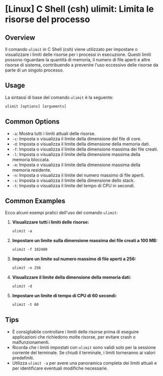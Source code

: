 # [Linux] C Shell (csh) ulimit: Limita le risorse del processo

## Overview
Il comando `ulimit` in C Shell (csh) viene utilizzato per impostare o visualizzare i limiti delle risorse per i processi in esecuzione. Questi limiti possono riguardare la quantità di memoria, il numero di file aperti e altre risorse di sistema, contribuendo a prevenire l'uso eccessivo delle risorse da parte di un singolo processo.

## Usage
La sintassi di base del comando `ulimit` è la seguente:

```csh
ulimit [options] [arguments]
```

## Common Options
- `-a`: Mostra tutti i limiti attuali delle risorse.
- `-c`: Imposta o visualizza il limite della dimensione del file di core.
- `-d`: Imposta o visualizza il limite della dimensione della memoria dati.
- `-f`: Imposta o visualizza il limite della dimensione massima dei file creati.
- `-l`: Imposta o visualizza il limite della dimensione massima della memoria bloccata.
- `-m`: Imposta o visualizza il limite della dimensione massima della memoria residente.
- `-n`: Imposta o visualizza il limite del numero massimo di file aperti.
- `-s`: Imposta o visualizza il limite della dimensione dello stack.
- `-t`: Imposta o visualizza il limite del tempo di CPU in secondi.

## Common Examples
Ecco alcuni esempi pratici dell'uso del comando `ulimit`:

1. **Visualizzare tutti i limiti delle risorse:**
   ```csh
   ulimit -a
   ```

2. **Impostare un limite sulla dimensione massima dei file creati a 100 MB:**
   ```csh
   ulimit -f 102400
   ```

3. **Impostare un limite sul numero massimo di file aperti a 256:**
   ```csh
   ulimit -n 256
   ```

4. **Visualizzare il limite della dimensione della memoria dati:**
   ```csh
   ulimit -d
   ```

5. **Impostare un limite di tempo di CPU di 60 secondi:**
   ```csh
   ulimit -t 60
   ```

## Tips
- È consigliabile controllare i limiti delle risorse prima di eseguire applicazioni che richiedono molte risorse, per evitare crash o malfunzionamenti.
- Ricorda che i limiti impostati con `ulimit` sono validi solo per la sessione corrente del terminale. Se chiudi il terminale, i limiti torneranno ai valori predefiniti.
- Utilizza `ulimit -a` per avere una panoramica completa dei limiti attuali e per identificare eventuali modifiche necessarie.